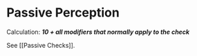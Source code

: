 # Passive Perception

Calculation: 
***10 + all modifiers that normally apply to the check***

See [[Passive Checks]].